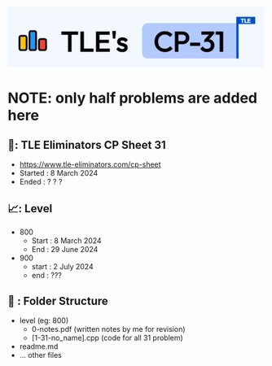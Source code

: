 ![TLE CP31 logo](image.png)

# NOTE: only half problems are added here

## 📜: TLE Eliminators CP Sheet 31

- https://www.tle-eliminators.com/cp-sheet
- Started : 8 March 2024
- Ended : ? ? ?

## 📈: Level

- 800
  - Start : 8 March 2024
  - End   : 29 June 2024
- 900
  - start : 2 July 2024
  - end   : ???

## 📂 : Folder Structure
- level (eg: 800)
  - 0-notes.pdf (written notes by me for revision)
  - [1-31-no_name].cpp (code for all 31 problem)
- readme.md
- ... other files
